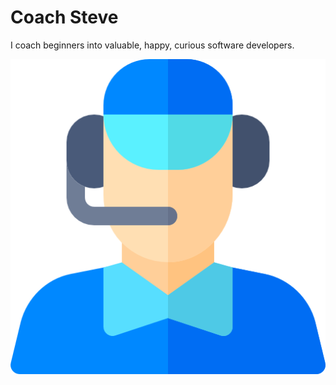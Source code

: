 # Coach Steve

I coach beginners into valuable, happy, curious software developers.

<img src="./images/coach.png" align="right" />
